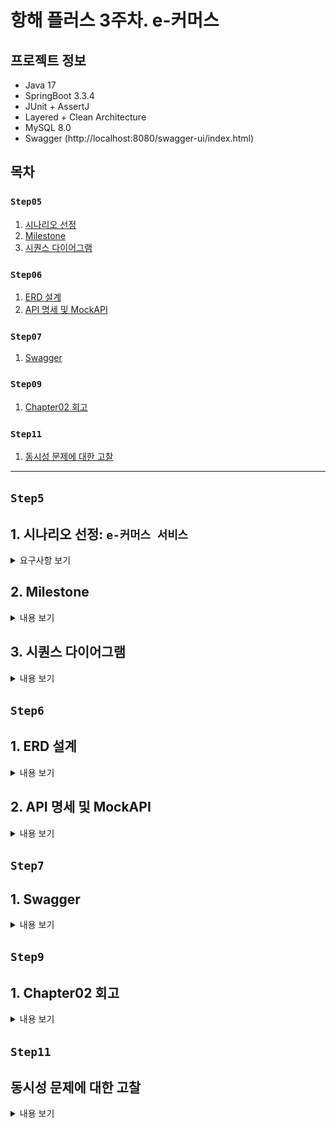 # 항해 플러스 3주차. e-커머스

## 프로젝트 정보
- Java 17
- SpringBoot 3.3.4
- JUnit + AssertJ
- Layered + Clean Architecture
- MySQL 8.0
- Swagger (http://localhost:8080/swagger-ui/index.html)

## 목차

### `Step05`
1. [시나리오 선정](#1-시나리오-선정-e-커머스-서비스)
2. [Milestone](#2-Milestone)
3. [시퀀스 다이어그램](#3-시퀀스-다이어그램)

### `Step06`
1. [ERD 설계](#1-erd-설계)
2. [API 명세 및 MockAPI](#2-api-명세-및-mockapi)

### `Step07`
1. [Swagger](#1-erd-설계)

### `Step09`
1. [Chapter02 회고](#1-chapter02-회고)

### `Step11`
1. [동시성 문제에 대한 고찰](#동시성-문제에-대한-고찰)
---

## `Step5`
## 1. 시나리오 선정: `e-커머스 서비스`
<details>
<summary>요구사항 보기</summary>

### Description
- `e-커머스 상품 주문 서비스`를 구현해 봅니다.
- 상품 주문에 필요한 메뉴 정보들을 구성하고 조회가 가능해야 합니다.
- 사용자는 상품을 여러개 선택해 주문할 수 있고, 미리 충전한 잔액을 이용합니다.
- 상품 주문 내역을 통해 판매량이 가장 높은 상품을 추천합니다.

### Requirements
- 아래 4가지 API 를 구현합니다.
    - 잔액 충전 / 조회 API
    - 상품 조회 API
    - 주문 / 결제 API
    - 인기 판매 상품 조회 API
- 각 기능 및 제약사항에 대해 단위 테스트를 반드시 하나 이상 작성하도록 합니다.
- 다수의 인스턴스로 어플리케이션이 동작하더라도 기능에 문제가 없도록 작성하도록 합니다.
- `동시성 이슈`를 고려하여 구현합니다.
- 재고 관리에 문제 없도록 구현합니다.

### API Specs

`기본 과제`

1️⃣ `주요` 잔액 충전 / 조회 API
- 결제에 사용될 금액을 충전하는 API 를 작성합니다.
- 사용자 식별자 및 충전할 금액을 받아 잔액을 충전합니다.
- 사용자 식별자를 통해 해당 사용자의 잔액을 조회합니다.

2️⃣ `기본` 상품 조회 API
- 상품 정보(ID, 이름, 가격, 잔여수량)을 조회하는 API 를 작성합니다.
- 조회 시점의 상품별 잔여수량이 정확하면 좋습니다.

3️⃣ `주요` 주문 / 결제 API
- 사용자 식별자와 (상품 ID, 수량) 목록을 입력받아 주문하고 결제를 수행하는 API 를 작성합니다.
- 결제는 기 충전된 잔액을 기반으로 수행하며 성공할 시 잔액을 차감해야 합니다.
- 데이터 분석을 위해 결제 성공 시에 실시간으로 주문 정보를 데이터 플랫폼에 전송해야 합니다.
  - 데이터 플랫폼이 어플리케이션 `외부` 라는 가정만 지켜 작업해 주시면 됩니다.
  - 데이터 플랫폼으로의 전송 기능은 Mock API, Fake Module 등 다양한 방법으로 접근해 봅니다.

4️⃣ `기본` 상위 상품 조회 API
- 최근 3일간 가장 많이 팔린 상위 5개 상품 정보를 제공하는 API 를 작성합니다.
- 통계 정보를 다루기 위한 기술적 고민을 충분히 해보도록 합니다.

`심화 과제`

5️⃣ `심화` 장바구니 기능
- 사용자는 구매 이전에 관심 있는 상품들을 장바구니에 적재할 수 있습니다.
- 이 기능을 제공하기 위해 `장바구니에 상품 추가/삭제` API 와 `장바구니 조회` API 가 필요합니다.
- 위 두 기능을 제공하기 위해 어떤 요구사항의 비즈니스 로직을 설계해야 할지 고민해 봅니다.

`💡KEY POINT`

- 동시에 여러 주문이 들어올 경우, 유저의 보유 잔고에 대한 처리가 정확해야 합니다.
- 각 상품의 재고 관리가 정상적으로 이루어져 잘못된 주문이 발생하지 않도록 해야 합니다.

</details>

## 2. Milestone
<details>
<summary>내용 보기</summary>

### 1주차 (2024년 10월 05일 ~ 2024년 10월 11일)
- `주요 목표`: 프로젝트 시작 및 기본 API 설계
- `작업 내용`
  - Milestone 작성
  - 시퀀스 다이어그램 작성
  - ERD 작성
  - API 명세 및 MockAPI 작성

### 2주차 (2024년 10월 12일 ~ 2024년 10월 18일)
- `주요 목표`: 기능 구현
- `작업 내용`
  - 잔액 충전 / 조회 API 구현
  - 상품 조회 API / 상위 상품 조회 API 구현
  - 주문 / 결제 API 구현
  - 장바구니 기능 구현

### 3주차 (2024년 10월 19일 ~ 2024년 10월 25일)
- `주요 목표`: 기능 고도화 및 리팩토링
- `작업 내용`
  - 코드 리팩토링 및 최적화
  - 예외 처리 강화
  - 통합 테스트 작성

</details>

## 3. 시퀀스 다이어그램
<details>
<summary>내용 보기</summary>

### ver. 1주차 (2024년 10월 05일 ~ 2024년 10월 11일)
- 클라이언트, 도메인 모듈, 데이터 플랫폼을 기본 구조로 시퀀스 다이어그램을 작성 
- 추후 과제 요구사항에 맞춰 점차 고도화 예정
- Mermaid 로딩 문제로 인한 다이어그램 통합

### ver. 2주차 (2024년 10월 12일 ~ 2024년 10월 18일)
- 과제 피드백 수정 사항 반영: 서비스명 및 메서드명 표기
- 비지니스 로직 구현에 따른 변경

```mermaid
sequenceDiagram
  actor  Client
  participant UserApplicationService
  participant ProductApplicationService
  participant OrderApplicationService
  participant PaymentApplicationService
  participant CartApplicationService
  participant DataPlatform
  
  Note left of Client: 1. 잔액 조회 API
  Client->>+UserApplicationService: GET /users/balance/{id}
  UserApplicationService->>+DataPlatform: UserService.getPoint(userId)
  DataPlatform-->>-UserApplicationService: User
  UserApplicationService-->>-Client: 200 UserPointResponse 

  Note left of Client: 2. 잔액 충전 API
  Client->>+UserApplicationService: PATCH /users/balance/charge
  UserApplicationService->>+DataPlatform: UserService.chargePoint(userId, amount)
  opt 유효하지 않은 포인트
    UserApplicationService-->>Client: 404 ErrorResponse
  end
  DataPlatform-->>-UserApplicationService: User
  UserApplicationService-->>-Client: 200 UserPointResponse

  Note left of Client: 3. 상품 조회 API
  Client->>+ProductApplicationService: GET /products
  ProductApplicationService->>+DataPlatform: ProductService.getProducts()
  DataPlatform-->>-ProductApplicationService: List<Product> products
  ProductApplicationService-->>-Client: 200 ProductResponse

  Note left of Client: 4. 상위 상품 조회 API
  Client->>+ProductApplicationService: GET /products/popular
  ProductApplicationService->>+DataPlatform: OrderService.popularProducts()
  DataPlatform-->>-ProductApplicationService: List<Long> productIds
  loop [n < productIds.size()]
    ProductApplicationService->>+DataPlatform: ProductService.getProduct(productId)
    DataPlatform-->>-ProductApplicationService: Product
  end
  ProductApplicationService-->>-Client: 200 ProductResponse

  Note left of Client: 5. 주문 API
  Client->>+OrderApplicationService: POST /orders
  loop [n < orderProducts.size()]
    OrderApplicationService->>+DataPlatform: ProductService.reduceProduct(productId, quantity)
    DataPlatform-->>-OrderApplicationService: Product
    opt 상품이 존재하지 않거나, 재고가 부족한 경우
        OrderApplicationService-->>Client: 400 404 ErrorResponse
    end
  end
  OrderApplicationService->>+DataPlatform: OrderService.createOrder(userId, orderLineRequestList)
  DataPlatform-->>-OrderApplicationService: Order
  OrderApplicationService-->>-Client: 200 OrderResponse


  Note left of Client: 6. 결제 API
  Client->>+PaymentApplicationService: POST /payments
  PaymentApplicationService->>+DataPlatform: OrderService.order(orderId)
  DataPlatform-->>-PaymentApplicationService: Order
  opt 주문이 존재하지 않는 경우
    PaymentApplicationService-->>Client: 400 ErrorResponse
  end
  alt
    PaymentApplicationService->>+DataPlatform: UserService.usePoint(userId, totalPrice)
    DataPlatform-->>-PaymentApplicationService: OK
    PaymentApplicationService->>+DataPlatform: PaymentService.payment(userId, SUCCESS)
    DataPlatform-->>-PaymentApplicationService: Payment SUCCESS
    PaymentApplicationService->>+DataPlatform: OrderService.completeOrder(Order)
    DataPlatform-->>-PaymentApplicationService: OK
  else 포인트가 부족한 경우
    PaymentApplicationService->>+DataPlatform: UserService.usePoint(userId, totalPrice)
    DataPlatform-->>-PaymentApplicationService: Exception
    PaymentApplicationService->>+DataPlatform: PaymentService.payment(userId, FAIL)
    DataPlatform-->>-PaymentApplicationService: Payment FAIL
  end
  PaymentApplicationService-->>-Client: 200 PaymentResponse

  Note left of Client: 7. 장바구니 목록 조회
  Client->>+CartApplicationService: POST /carts/{id}
  CartApplicationService->>+DataPlatform: CartService.getCarts(userId)
  DataPlatform-->>-CartApplicationService: List<Cart> carts
  CartApplicationService-->>-Client: 200 CartResponse

  Note left of Client: 8. 장바구니 추가
  Client->>+CartApplicationService: PATCH /carts/add
  CartApplicationService->>+DataPlatform: ProductService.getProduct(productId)
  DataPlatform-->>-CartApplicationService: Product
  opt 상품이 존재하지 않는 경우
    CartApplicationService-->>Client: 400 ErrorResponse
  end
  CartApplicationService->>+DataPlatform: CartService.addCart(userId, quantity, product)
  DataPlatform-->>-CartApplicationService: List<Cart> carts
  CartApplicationService-->>-Client: 200 CartResponse

  Note left of Client: 9. 장바구니 제거
  Client->>+CartApplicationService: PATCH /carts/remove
  CartApplicationService->>+DataPlatform: CartService.removeCart(userId, productId)
  opt 장바구니에 해당 상품이 존재하지 않는 경우
    CartApplicationService-->>Client: 400 ErrorResponse
  end
  CartApplicationService-->>-Client: 200 CartResponse
```
</details>

## `Step6`

## 1. ERD 설계

<details>
<summary>내용 보기</summary>

### ver. 1주차 (2024년 10월 05일 ~ 2024년 10월 11일)
- 히스토리 테이블 제외
- 추후 과제 요구사항에 맞춰 점차 고도화 예정

### ver. 2주차 (2024년 10월 12일 ~ 2024년 10월 18일)
- 과제 피드백 수정 사항 반영

![img.png](docs/step06/img.png)

</details>

## 2. API 명세 및 MockAPI

<details>
<summary>내용 보기</summary>

### (1) 잔액 조회 API
- Endpoint: `GET` /users/balance/{id}
- Summary: 사용자의 잔액을 조회한다.
- Parameter:
  - `id` 사용자 고유 식별자
- ResponseBody:
  - `200` OK
    - `userId`: 사용자 고유 식별자
    - `userName`: 사용자 이름
    - `point`: 포인트 잔액
  ```json
  {
    "userId": "long",
    "userName": "string",
    "point": "long"
  }
  ```
- Example:
  - Response:
    ```json
    {
      "userId": 1,
      "userName": "Alice",
      "point": 100000
    }
    ```
    
### (2) 잔액 충전 API
- Endpoint: `PATCH` /users/balance/charge
- Summary: 사용자의 잔액을 충전한다.
- RequestBody:
  - `userId`: 사용자 고유 식별자
  - `amount`: 충전할 금액
  ```json
  {
    "userId": "long",
    "amount": "long"
  }
  ```
- ResponseBody:
  - `200` OK
    - `userId`: 사용자 고유 식별자
    - `userName`: 사용자 이름
    - `point`: 포인트 잔액
  ```json
  {
    "userId": "long",
    "userName": "string",
    "point": "long"
  }
  ```
- Example:
  - Request:
    ```json
    {
      "userId": 1,
      "amount": 500000
    }
    ``` 
  - Response:
    ```json
    {
       "userId": 1,
       "userName": "Alice",
       "point": 150000
    }
    ```

### (3) 상품 목록 조회 API
- Endpoint: `GET` /products
- Summary: 상품 목록을 조회한다.
- ResponseBody:
  - `200` OK
    - `productId`: 상품 고유 식별자
    - `productName`: 상품명
    - `unitPrice`: 단가
    - `stock`: 재고 수량
  ```json
  [
    {
      "productId": "long",
      "ProductName": "string",
      "unitPrice": "long",
      "stock": "long"
    }
  ]
  ```
- Example:
- Response:
  ```json
  [
    {
      "productId": 1,
      "ProductName": "Laptop",
      "unitPrice": 1500000,
      "stock": 10
    },
    {
      "productId": 2,
      "ProductName": "Smartphone",
      "unitPrice": 800000,
      "stock": 20
    },
    {
      "productId": 3,
      "ProductName": "Headphones",
      "unitPrice": 150000,
      "stock": 50
    },
    {
      "productId": 4,
      "ProductName": "Keyboard",
      "unitPrice": 50000,
      "stock": 30
    },
    {
      "productId": 5,
      "ProductName": "Mouse",
      "unitPrice": 30000,
      "stock": 40
    },
    {
      "productId": 6,
      "ProductName": "Monitor",
      "unitPrice": 300000,
      "stock": 15
    },
    {
      "productId": 7,
      "ProductName": "Tablet",
      "unitPrice": 600000,
      "stock": 25
    },
    {
      "productId": 8,
      "ProductName": "Smartwatch",
      "unitPrice": 250000,
      "stock": 35
    },
    {
      "productId": 9,
      "ProductName": "External Hard Drive",
      "unitPrice": 120000,
      "stock": 20
    },
    {
      "productId": 10,
      "ProductName": "USB Cable",
      "unitPrice": 10000,
      "stock": 100
    }
  ]
  ```

### (4) 상위 상품 조회 API
- Endpoint: `GET` /products/popular
- Summary: 최근 3일간 가장 많이 팔린 상위 5개 상품을 조회한다.
- ResponseBody:
  - `200` OK
    - `productId`: 상품 고유 식별자
    - `productName`: 상품명
    - `unitPrice`: 단가
    - `stock`: 재고 수량
  ```json
  [
    {
      "productId": "long",
      "ProductName": "string",
      "unitPrice": "long",
      "stock": "long"
    }
  ]
  ```
- Example:
  - Response:
    ```json
    [
      {
        "productId": 4,
        "ProductName": "Keyboard",
        "unitPrice": 50000,
        "stock": 30
      },
      {
        "productId": 2,
        "ProductName": "Smartphone",
        "unitPrice": 800000,
        "stock": 20
      },
      {
        "productId": 1,
        "ProductName": "Laptop",
        "unitPrice": 1500000,
        "stock": 10
      },
      {
        "productId": 7,
        "ProductName": "Tablet",
        "unitPrice": 600000,
        "stock": 25
      },
      {
        "productId": 10,
        "ProductName": "USB Cable",
        "unitPrice": 10000,
        "stock": 100
      }
    ]
    ```

### (5) 주문 API
- Endpoint: `POST` /orders
- Summary: 상품을 주문한다.
- RequestBody:
  - `userId`: 사용자 고유 식별자
  - `OrderProductList`: 주문 상품 리스트
    - `productId`: 상품 고유 식별자
    - `quantity`: 주문 수량 
  ```json
  {
    "userId": "long",
    "OrderProductList": [
      {
        "productId": "long",
        "quantity": "long"
      }
    ]
  }
  ```
- ResponseBody:
  - `200` OK
    - `orderId`: 주문 고유 식별자
    - `orderStatus`: 주문 상태 (PENDING: 주문 대기, COMPLETED: 주문 완료, CANCELED: 주문 취소)
    - `productCount`: 주문 상품 수량
    - `totalPrice`: 주문 금액
    ```json
    {
      "orderId": "long",
      "orderStatus": "string",
      "productCount": "long",
      "totalPrice": "long"
    }
    ```
- Example:
  - Request:
    ```json
    {
      "userId":1,
      "OrderProductList": [
        {
          "productId": 2,
          "quantity": 3
        }
      ]
    }
    ``` 
  - Response:
    ```json
    {
      "orderId": 11,
      "orderStatus": "PENDING",
      "productCount": 1,
      "totalPrice": 2400000
    }
    ```

### (6) 결제 API
- Endpoint: `POST` /payments
- Summary: 주문을 결제한다.
- RequestBody:
  - `userId`: 사용자 고유 식별자
  - `orderId`: 주문 고유 식별자
  ```json
  {
    "userId": "long",
    "orderId": "long"
  }
  ```
- ResponseBody:
  - `200` OK
    - `paymentTsid`: 결제 고유 식별자
    - `amount`: 결제 금액
    - `status`: 결제 상태 (SUCCESS: 결제 성공, FAILED: 결제 실패, CANCELLED: 결제 취소)
    ```json
    {
      "paymentId": "long",
      "amount" : "long",
      "paymentStatus" : "string"
    }
    ```
- Example:
  - Request:
    ```json
    {
      "userId": 1,
      "orderId": 11
    }
    ``` 
  - Response:
    ```json
    {
      "paymentId": 1,
      "amount": 2400000,
      "paymentStatus": "FAILED"
    }
    ```

### (7) 장바구니 목록 조회 API
- Endpoint: `GET` /carts/{id}
- Summary: 장바구니 목록을 조회한다.
- Parameter:
  - `id` 사용자 고유 식별자
- ResponseBody:
  - `200` OK
    - `productId`: 장바구니 고유 식별자
    - `productName`: 상품명
    - `quantity`: 장바구니 상품 수량
    - `unitPrice`: 장바구니 상품 단가
    - `cartState`: 장바구니 상품 상태 (AVAILABLE: 구매 가능, OUT_OF_STOCK: 품절)
  ```json
  [
    {
      "productId": "long",
      "productName": "string",
      "quantity": "long",
      "unitPrice": "long",
      "cartState": "string"
    }
  ]
  ```
- Example:
  - Response:
    ```json
    [
      {
        "productId": 1,
        "productName": "Laptop",
        "quantity": 1,
        "unitPrice": 1500000,
        "cartState": "AVAILABLE"
      }
    ]
    ```

### (8) 장바구니 추가 API
- Endpoint: `PATCH` /carts/add
- Summary: 장바구니에 상품을 추가한다.
- RequestBody:
  - `userId`: 사용자 고유 식별자
  - `productId`: 상품 고유 식별자
  - `quantity`: 장바구니 상품 추가 수량
  ```json
  {
    "userId": "long",
    "productId": "long",
    "quantity": "long"
  }
  ```
- ResponseBody:
  - `200` OK
    - `productId`: 장바구니 고유 식별자
    - `productName`: 상품명
    - `quantity`: 장바구니 상품 수량
    - `unitPrice`: 장바구니 상품 단가
    - `cartState`: 장바구니 상품 상태 (AVAILABLE: 구매 가능, OUT_OF_STOCK: 품절)
  ```json
  [
    {
      "productId": "long",
      "productName": "string",
      "quantity": "long",
      "unitPrice": "long",
      "cartState": "string"
    }
  ]
  ```
- Example:
  - Request:
    ```json
    {
      "userId": 1,
      "productId": 1,
      "quantity": 1
    }
    ``` 
  - Response:
    ```json
    [
      {
        "productId": 1,
        "productName": "Laptop",
        "quantity": 1,
        "unitPrice": 1500000,
        "cartState": "AVAILABLE"
      }
    ]
    ```
    
### (9) 장바구니 제거 API
- Endpoint: `PATCH` /carts/remove
- Summary: 장바구니의 상품을 제거한다.
- RequestBody:
  - `userId`: 사용자 고유 식별자
  - `productId`: 상품 고유 식별자
  ```json
  {
    "userId": "long",
    "productId": "long"
  }
  ```
- ResponseBody:
  - `200` OK
    - `productId`: 장바구니 고유 식별자
    - `productName`: 상품명
    - `quantity`: 장바구니 상품 수량
    - `unitPrice`: 장바구니 상품 단가
    - `cartState`: 장바구니 상품 상태 (AVAILABLE: 구매 가능, OUT_OF_STOCK: 품절)
  ```json
  [
    {
      "productId": "long",
      "productName": "string",
      "quantity": "long",
      "unitPrice": "long",
      "cartState": "string"
    }
  ]
  ```
- Example:
  - Request:
    ```json
    {
      "userId": 1,
      "productId": 1
    }
    ``` 
  - Response:
    ```json
    [
      {
        "productId": 1,
        "productName": "Laptop",
        "quantity": 1,
        "unitPrice": 1500000,
        "cartState": "AVAILABLE"
      }
    ]
    ```
    
</details>

## `Step7`
## 1. Swagger
<details>
<summary>내용 보기</summary>

### Swagger: http://localhost:8080/swagger-ui/index.html

![img.png](docs/step07/img.png)

</details>

## `Step9`
## 1. Chapter02 회고
<details>
<summary>내용 보기</summary>

### 1주차 (2024년 10월 05일 ~ 2024년 10월 11일)
프로젝트의 첫 주는 전체적인 방향을 잡는 데 중점을 두었습니다.
시퀀스 다이어그램과 ERD 작성은 비즈니스 로직을 시각적으로 표현하는 데 도움이 되었으며, 명세와 MockAPI 작성을 통해 각 엔드포인트의 역할을 명확히 할 수 있었습니다.
이 과정에서 느낀 점은 초기 설계에 시간을 투자하는 것이 이후 개발의 효율성을 높인다는 것이었습니다. 설계의 중요성을 실감한 주차였습니다.

### 2주차 (2024년 10월 12일 ~ 2024년 10월 18일)
본격적인 기능 구현이 이루어진 주차였습니다.
초기에 설계한 API 명세를 바탕으로 빠르게 개발을 진행할 수 있었지만, 일부 예외 처리 및 경계 조건을 고려하지 못했던 부분에서 시간이 지체되기도 했습니다.
특히, 장바구니와 주문/결제 API에서 비즈니스 로직의 복잡성을 느꼈고, 초기 설계 시 좀 더 구체적인 시나리오를 고려했으면 좋았겠다고 생각했습니다.
이 경험은 설계 단계에서 예외 상황과 경계 조건에 대해 더 깊이 고민해야 함을 깨닫게 해주었습니다.

### 3주차 (2024년 10월 19일 ~ 2024년 10월 25일)
이번 주는 기능을 고도화하고 기존 코드를 개선하는 데 집중했습니다.
초기 설계와 구현된 코드를 기반으로 리팩토링을 진행하며 코드의 가독성과 유지보수성을 높이는 데 주력했습니다. 
통합 테스트 작성은 시스템의 안정성을 확인하는 중요한 과정이었고, 초기 설계와 명세가 잘 되어 있어서 테스트 시 큰 문제가 발생하지 않았습니다.
이 과정에서 다시 한 번 설계가 중요하다는 것을 실감했고, 설계에 더 많은 시간을 투자하는 것이 개발 과정에서의 리스크를 줄이는 데 크게 기여한다는 결론을 내렸습니다.

### 전체적인 회고
설계가 제대로 되어 있다면, 개발 속도는 자연스럽게 빨라지고 리팩토링 시에도 큰 어려움이 없습니다.
설계 단계에서 충분한 시간과 자원을 투자하면, 이후의 개발 과정에서 발생할 수 있는 문제를 미연에 방지할 수 있습니다.
이번 챕터 통해 설계의 중요성을 더욱 깊이 느낄 수 있었으며, 앞으로의 프로젝트에서도 초기 설계에 더 집중하고자 합니다.

</details>

## `Step11`
## 동시성 문제에 대한 고찰
<details>
<summary>내용 보기</summary>

## 동시성 문제(Concurrency Issue)

여러 프로세스나 스레드가 동시에 같은 데이터에 접근하려 할 때 데이터의 일관성을 해칠 수 있는 상황을 말한다.

`동시성 문제`와 함께 확인해야 할 개념이 있다. 

### 공유 자원(Shared Resource)

`공유 자원`은 여러 프로세스나 스레드가 접근할 수 있는 자원을 말한다.

### 경쟁 상태(Race Condition)

`경쟁 상태`는 `공유 자원`을 동시에 읽거나 쓰는 경우 발생할 수 있는 상황으로, `공유 자원`에 접근하는 순서와 타이밍에 따라 실행 결과가 달라지며, 데이터의 일관성이 보장되지 않는 문제가 발생한다. 

`Example` 입출금 문제

![img.png](docs/step11/img.png)

- `Thread-1`과 `Thread-2`는 동시에 계좌 잔액 1,000원을 조회한다.
- `Thread-1`은 500원을 입금하여 계좌 잔액을 1,500원으로 저장한다.
- `Thread-2`는 500원을 인출하여 계좌 잔액을 500원으로 저장한다.

계좌 잔액이 1,000원인 상황에서 `Thread-1`이 500원을 입금하고 `Thread-2`가 500원을 출금한다면 계좌 잔액은 1,000원이어야 한다. 그러나, `공유 자원`인 계좌 잔액에 대해 `Thread-1`과 `Thread-2` 사이에서 `경쟁 상태`가 발생할 수 있으며 최종 계좌 잔액은 1,000원이 아닐 가능성이 있다.

그렇다면 이러한 상황은 왜 발생하는 것일까?

바로, `원자성(Atomicity)`과 `가시성(Visibility)`이 보장되지 않았기 때문이다.

`원자성`은 하나의 작업이 중간에 끼어들거나 나누어지지 않고, 완전히 실행되거나 전혀 실행되지 않아야 함을 말한다. 즉, 계좌 잔액을 조회하고 값을 변경한 후, 변경된 값을 저장하는 것이 모두 하나의 단위 작업으로 실행 되어야 한다.

`가시성`은 하나의 프로세스나 스레드가 수정한 값을 다른 프로세스나 스레드가 즉시 확인할 수 있어야 함을 의미한다. 위 그림과 같이, `Thread-1`이 변경한 계좌 잔액이 `Thread-2`에 반영되지 않아 데이터의 일관성이 깨질 수 있다.

### 임계 영역(Critical Section)

![img.png](docs/step11/img01.png)

(출처: https://nailyourinterview.org/interview-resources/operating-systems/critical-section-problem/)

`공유 자원`에 접근하는 영역을 `임계 영역`이라고 하며, `경쟁 상태`가 발생하는 영역이다.

`임계 영역`에서 `동기화 기법`을 통해 `경쟁 상태`를 해결할 수 있으며, 설계시 고려해야 할 조건이 있다. 

1. `상호 배제(Mutual Exclusion)`: 임계 영역에 동시에 하나의 프로세스나 스레드만 접근할 수 있도록 보장하는 특성을 말한다.
2. `진행(Progress)`: 임계 영역에 진입하려는 스레드가 하나라도 있을 경우, 다른 스레드가 해당 진입을 방해하지 않도록 보장하는 특성을 말한다.
3. `한정 대기(Bounded Waiting)`: 스레드가 임계 영역에 들어가기 위해 무한히 기다리지 않도록 보장하는 특성을 말한다.

`동기화 기법`에는 대표적으로 `lock`, `synchronized`키워드를 활용하는 방법이 있으며, `Chapter01. TDD & Clean Architecture`에서 학습했던 내용이다.

이번 과제에서는 데이터베이스에서 발생할 수 있는 동시성 문제를 파악하고 해결해보고자 한다.

## 데이터베이스의 동시성 문제

다수의 사용자가 동시에 데이터베이스에 접근하여 동일한 데이터를 조회하거나 수정하는 상황이 발생한다.

이때, 발생할 수 있는 동시성 문제는 아래와 같다.

### 갱신 분실(Lost Update)

`갱신 분실`은 여러 트랜잭션이 동시에 데이터를 수정하면서 하나의 트랜잭션 작업의 결과가 분신되는 문제를 말한다.

![img_1.png](docs/step11/img02.png)

- `Transaction1`이 상품 재고(10개)를 조회한다. 
- `Transaction2`도 상품 재고(10개)를 조회한다.
- `Transaction1`이 상품 재고를 20개로 업데이트한다.
- `Transaction2`도 상품 재고를 5개로 업데이트한다.

`Transaction1`의 업데이트가 `Transaction2`의 업데이트에 의해 분실되는 상황이 발생한다.

### 모순성(Inconsistency)



## 데이터베이스의 동시성 문제 해결 방안

그렇다면, 동시성 문제를 해결할 수 있는 방법은 무엇이 있을까?


## 이커머스 과제에서의 동시성 문제 해결 

동시성 문제를 해결하기 위해 `Database Lock`과 `Redis`를 활용한 `Distributed Lock` 등 다양한 동시성 제어 기법을 활용한다.

다양한 동시성 제어 기법을 비교한 후, 적절한 동시성 기법을 활용하여 이번 과제에서 발생할 수 있는 동시성 문제를 해결해보고자 한다.

동시성 제어 기법을 비교하기 위해 아래와 같이 테스트 시나리오를 작성하였으며, `JMeter`를 활용하여 다양한 지표를 비교하였다.

```
[시나리오]

최초 재고가 6000개인 특정 상품(Laptop)에 대해 아래와 같이 요청을 보낸다.

100명의 사용자가 동시에 재고 1개 차감 요청
1000명의 사용자가 동시에 재고 1개 차감 요청
5000명의 사용자가 동시에 재고 1개 차감 요청
```

테스트를 위해 구현한 재고 차감 로직은 아래와 같다.

```java
@Transactional
public Product reduceProduct(long productId, long quantity) {
    
    // 01. 재고 조회 
	Product product = productRepository.findById(productId)
			.orElseThrow(() -> new IllegalStateException(ExceptionMessage.PRODUCT_NOT_FOUND.getMessage()));
    
    // 02. 재고 차감
	product.reduceStock(quantity);

    // 03. 저장
	return productRepository.save(product);
}
```

### CASE01. 트랜잭션 격리 수준

현재 데이터베이스에 설정된 트랜잭션 격리 수준을 확인하기 위해 쿼리문 `SELECT @@GLOBAL(or SESSION).transaction_isolation`을 실행하였다.

![img.png](docs/step11/img03.png)

InnoDB의 기본값인 `REPEATABLE_READ`로 설정되어 있는 것을 확인할 수 있었다.




</details>